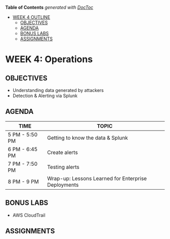 <!-- START doctoc generated TOC please keep comment here to allow auto update -->
<!-- DON'T EDIT THIS SECTION, INSTEAD RE-RUN doctoc TO UPDATE -->
**Table of Contents**  *generated with [DocToc](https://github.com/thlorenz/doctoc)*

- [WEEK 4 OUTLINE](#week-4-outline)
  - [OBJECTIVES](#objectives)
  - [AGENDA](#agenda)
  - [BONUS LABS](#bonus-labs)
  - [ASSIGNMENTS](#assignments)

<!-- END doctoc generated TOC please keep comment here to allow auto update -->

# WEEK 4: Operations

## OBJECTIVES
- Understanding data generated by attackers
- Detection & Alerting via Splunk

## AGENDA
TIME | TOPIC
---|---
5 PM - 5:50 PM | Getting to know the data & Splunk
6 PM - 6:45 PM | Create alerts
7 PM - 7:50 PM | Testing alerts
8 PM - 9 PM | Wrap-up: Lessons Learned for Enterprise Deployments

## BONUS LABS
- AWS CloudTrail

## ASSIGNMENTS
